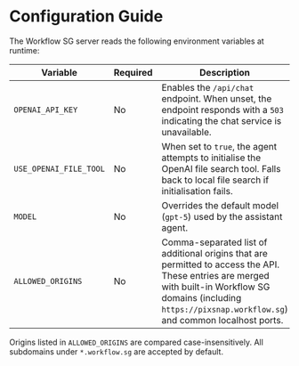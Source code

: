 # Configuration Guide

The Workflow SG server reads the following environment variables at runtime:

| Variable | Required | Description |
| --- | --- | --- |
| `OPENAI_API_KEY` | No | Enables the `/api/chat` endpoint. When unset, the endpoint responds with a `503` indicating the chat service is unavailable. |
| `USE_OPENAI_FILE_TOOL` | No | When set to `true`, the agent attempts to initialise the OpenAI file search tool. Falls back to local file search if initialisation fails. |
| `MODEL` | No | Overrides the default model (`gpt-5`) used by the assistant agent. |
| `ALLOWED_ORIGINS` | No | Comma-separated list of additional origins that are permitted to access the API. These entries are merged with built-in Workflow SG domains (including `https://pixsnap.workflow.sg`) and common localhost ports. |

Origins listed in `ALLOWED_ORIGINS` are compared case-insensitively. All subdomains under `*.workflow.sg` are accepted by default.
